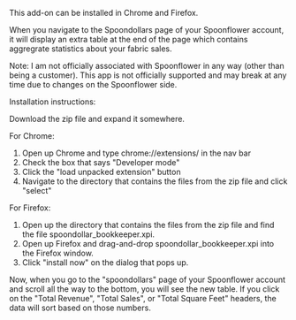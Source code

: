 This add-on can be installed in Chrome and Firefox.

When you navigate to the Spoondollars page of your Spoonflower account, it will display an extra table at the
end of the page which contains aggregrate statistics about your fabric sales.

Note: I am not officially associated with Spoonflower in any way (other than being a customer). This app is not
officially supported and may break at any time due to changes on the Spoonflower side.

Installation instructions:

Download the zip file and expand it somewhere.

For Chrome:

1. Open up Chrome and type chrome://extensions/ in the nav bar
2. Check the box that says "Developer mode"
3. Click the "load unpacked extension" button
4. Navigate to the directory that contains the files from the zip file and click "select"

For Firefox:

1. Open up the directory that contains the files from the zip file and find the file spoondollar_bookkeeper.xpi.
2. Open up Firefox and drag-and-drop spoondollar_bookkeeper.xpi into the Firefox window.
3. Click "install now" on the dialog that pops up.

Now, when you go to the "spoondollars" page of your Spoonflower account and scroll all the way to the bottom,
you will see the new table. If you click on the "Total Revenue", "Total Sales", or "Total Square Feet" headers,
the data will sort based on those numbers.

